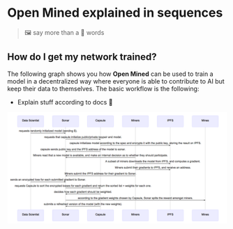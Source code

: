  # Open Mined explained in sequences
 
 > 🖼 say more than a 💯 words

 ## How do I get my network trained?

The following graph shows you how **Open Mined** can be used to train a model in a decentralized way where everyone is able to contribute to AI but keep their data to themselves. The basic workflow is the following:

* Explain stuff according to docs 🤗

 ![model workflow](./img/workflow/dist/seq-new-model.mmd.png)
